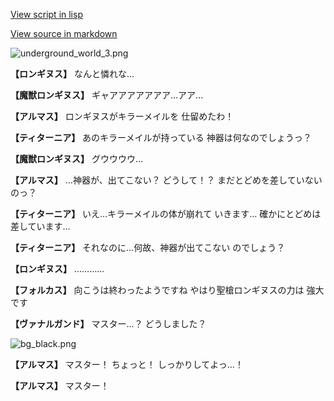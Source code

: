 [View script in lisp](../scripts/101202023.txt)

[View source in markdown](101202023.md)

![underground_world_3.png](../images/backgrounds/underground_world_3.png)

**【ロンギヌス】**
なんと憐れな…

**【魔獣ロンギヌス】**
ギャアアアアアアア…アア…

**【アルマス】**
ロンギヌスがキラーメイルを
仕留めたわ！

**【ティターニア】**
あのキラーメイルが持っている
神器は何なのでしょうっ？

**【魔獣ロンギヌス】**
グウウウウ…

**【アルマス】**
…神器が、出てこない？
どうして！？
まだとどめを差していないのっ？

**【ティターニア】**
いえ…キラーメイルの体が崩れて
いきます…
確かにとどめは差しています…

**【ティターニア】**
それなのに…何故、神器が出てこない
のでしょう？

**【ロンギヌス】**
…………

**【フォルカス】**
向こうは終わったようですね
やはり聖槍ロンギヌスの力は
強大です

**【ヴァナルガンド】**
マスター…？
どうしました？

![bg_black.png](../images/backgrounds/bg_black.png)

**【アルマス】**
マスター！
ちょっと！
しっかりしてよっ…！

**【アルマス】**
マスター！
